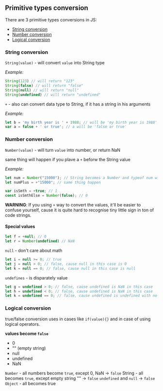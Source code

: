 ## Primitive types conversion
There are 3 primitive types conversions in JS:
 * [String conversion](https://github.com/yamnyk/brief-summaries/blob/master/basic-javascript/types-conversion.md#string-conversion)
 * [Number conversion](https://github.com/yamnyk/brief-summaries/blob/master/basic-javascript/types-conversion.md#number-conversion)
 * [Logical conversion](https://github.com/yamnyk/brief-summaries/blob/master/basic-javascript/types-conversion.md#logical-conversion)

### String conversion
`String(value)` - will convert `value` into String type

*Example:*
```javascript
String(123) // will return "123"
String(false) // will return "false"
String(null) // will return "null"
String(undefined) // will return "undefined"
```

`+` - also can convert data type to String, if it has a string in his arguments

*Example:*
```javascript
let b = 'my birth year is ' + 1988; // will be 'my birth year is 1988'
var a = false + ' or true'; // a will be 'false or true'
```

### Number conversion
`Number(value)` - will turn `value` into number, or return NaN

same thing will happen if you plave a `+` beforw the String value

*Example:*
```javascript
let num = Number("15000"); // String becomes a Number and typeof num will return Number
let numPlus = +"15000"; // same thing happen

var isSmth = +true; // 1
const isSmthElse = Number(false); // 0
```

**WARNING**:
If you using `+` way to convert the values, it'll be easier to confuse yourself, cause it is quite hard to recognise tiny little sign in ton of code strings.

#### Special values
```javascript
let f = +null; // 0
let r = Number(undefined) // NaN
```

`null` - don't care about math
```javascript
let i = null >= 0; // true
let j = null > 0; // false, cause null in this case is 0
let k = null == 0; // false, cause null in this case is null
```

`undefines` - is disparately value
```javascript
let g = undefined > 0; // false, cause undefined is NaN in this case 
let h = undefined < 0; // false, cause undefined is NaN in this case 
let k = undefined == 0; // false, cause undefined is undefined with no conversions
```

### Logical conversion
true/false conversion uses in cases like `if(value){}` and in case of using logical operators.

**values become `false`**
 * 0
 * "" (empty string)
 * null
 * undefined
 * NaN
 
`Number` - all numbers become `true`, except 0, NaN -> `false`
String - all becomes `true`, except empty string "" -> `false`
`undefined` and `null` -> `false`
`Object` - all becomes true
